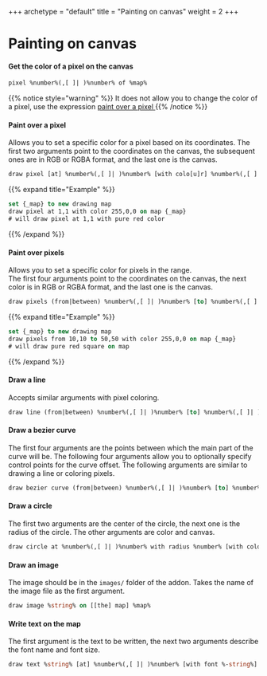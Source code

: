 +++
archetype = "default"
title = "Painting on canvas"
weight = 2
+++
# Painting on canvas

#### Get the color of a pixel on the canvas
```vb
pixel %number%(,[ ]| )%number% of %map%
```
{{% notice style="warning" %}}
It does not allow you to change the color of a pixel, use the expression [paint over a pixel <i class="fas fa-link"></i>](./#закрасить-пиксель)
{{% /notice %}}
#### Paint over a pixel
Allows you to set a specific color for a pixel based on its coordinates.
The first two arguments point to the coordinates on the canvas, the subsequent ones are in RGB or RGBA format, and the last one is the canvas.
```vb
draw pixel [at] %number%(,[ ]| )%number% [with colo[u]r] %number%(,[ ]| )%number%(,[ ]| )%number%[(,[ ]| )%-number%] on [map] %map%
```
{{% expand title="Example" %}}
```vb
set {_map} to new drawing map
draw pixel at 1,1 with color 255,0,0 on map {_map}
# will draw pixel at 1,1 with pure red color
```
{{% /expand %}}
#### Paint over pixels
Allows you to set a specific color for pixels in the range. \
The first four arguments point to the coordinates on the canvas, the next color is in RGB or RGBA format, and the last one is the canvas.

```vb
draw pixels (from|between) %number%(,[ ]| )%number% [to] %number%(,[ ]| )%number% [with colo[u]r] %number%(,[ ]| )%number%(,[ ]| )%number%[(,[ ]| )%-number%] on [map] %map%
```
{{% expand title="Example" %}}
```vb
set {_map} to new drawing map
draw pixels from 10,10 to 50,50 with color 255,0,0 on map {_map}
# will draw pure red square on map
```
{{% /expand %}}

#### Draw a line
Accepts similar arguments with pixel coloring.
```vb
draw line (from|between) %number%(,[ ]| )%number% [to] %number%(,[ ]| )%number% [with colo[u]r] %number%(,[ ]| )%number%(,[ ]| )%number%[(,[ ]| )%-number%] on [map] %map%
```

#### Draw a bezier curve
The first four arguments are the points between which the main part of the curve will be. The following four arguments allow you to optionally specify control points for the curve offset. The following arguments are similar to drawing a line or coloring pixels.
```vb
draw bezier curve (from|between) %number%(,[ ]| )%number% [to] %number%(,[ ]| )%number% [[with] control points] %number%(,[ ]| )%number% [and] %number%(,[ ]| )%number% [with colo[u]r] %number%(,[ ]| )%number%(,[ ]| )%number%[(,[ ]| )%-number%] on [map] %map%
```

#### Draw a circle
The first two arguments are the center of the circle, the next one is the radius of the circle. The other arguments are color and canvas.
```vb
draw circle at %number%(,[ ]| )%number% with radius %number% [with colo[u]r] %number%(,[ ]| )%number%(,[ ]| )%number%[(,[ ]| )%-number%] on [map] %map%
```

#### Draw an image
The image should be in the `images/` folder of the addon. Takes the name of the image file as the first argument.
```vb
draw image %string% on [[the] map] %map%
```

#### Write text on the map
The first argument is the text to be written, the next two arguments describe the font name and font size.
```vb
draw text %string% [at] %number%(,[ ]| )%number% [with font %-string%] [with size %-number%] [with colo[u]r] %number%(,[ ]| )%number%(,[ ]| )%number%[(,[ ]| )%-number%] on [map] %map%
```